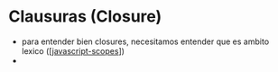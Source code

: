 # Clausuras (Closure)

- para entender bien closures, necesitamos entender que es ambito lexico ([[javascript-scopes]])
- 

[//begin]: # "Autogenerated link references for markdown compatibility"
[javascript-scopes]: javascript-scopes "Ambitos de bloque o Scopes"
[//end]: # "Autogenerated link references"
